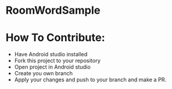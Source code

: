 # RoomWordSample

# How To Contribute:  

- Have Android studio installed
- Fork this project to your repository
- Open project in Android studio
- Create you own branch 
- Apply your changes and push to your branch and make a PR.
